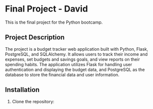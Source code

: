 # Final Project - David

This is the final project for the Python bootcamp.

## Project Description

The project is a budget tracker web application built with Python, Flask, PostgreSQL, and SQLAlchemy. It allows users to track their income and expenses, set budgets and savings goals, and view reports on their spending habits. The application utilizes Flask for handling user authentication and displaying the budget data, and PostgreSQL as the database to store the financial data and user information.

## Installation

1. Clone the repository:
